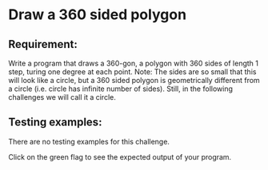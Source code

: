 # Draw a 360 sided polygon

## Requirement:

Write a program that draws a 360-gon, a polygon with 360 sides of length 1 step, turing one degree at each point. Note: The sides are so small that this will look like a circle, but a 360 sided polygon is geometrically different from a circle (i.e. circle has infinite number of sides). Still, in the following challenges we will call it a circle.

## Testing examples:

There are no testing examples for this challenge.

Click on the green flag to see the expected output of your program.
